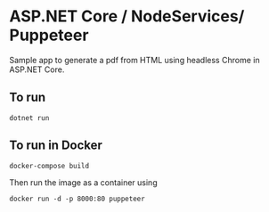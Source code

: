 # ASP.NET Core / NodeServices/ Puppeteer

Sample app to generate a pdf from HTML using headless Chrome in ASP.NET Core.

## To run

```
dotnet run
```

## To run in Docker

```
docker-compose build
```

Then run the image as a container using

```
docker run -d -p 8000:80 puppeteer
```
